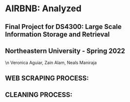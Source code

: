 <h1> AIRBNB: Analyzed </h1>

<h2> Final Project for DS4300: Large Scale Information Storage and Retrieval </h2>

<h2> Northeastern University - Spring 2022 </h2>

\n Veronica Aguiar, Zain Alam, Neals Maniraja 


<h2> WEB SCRAPING PROCESS: </h2>




<h2> CLEANING PROCESS: </h2>
